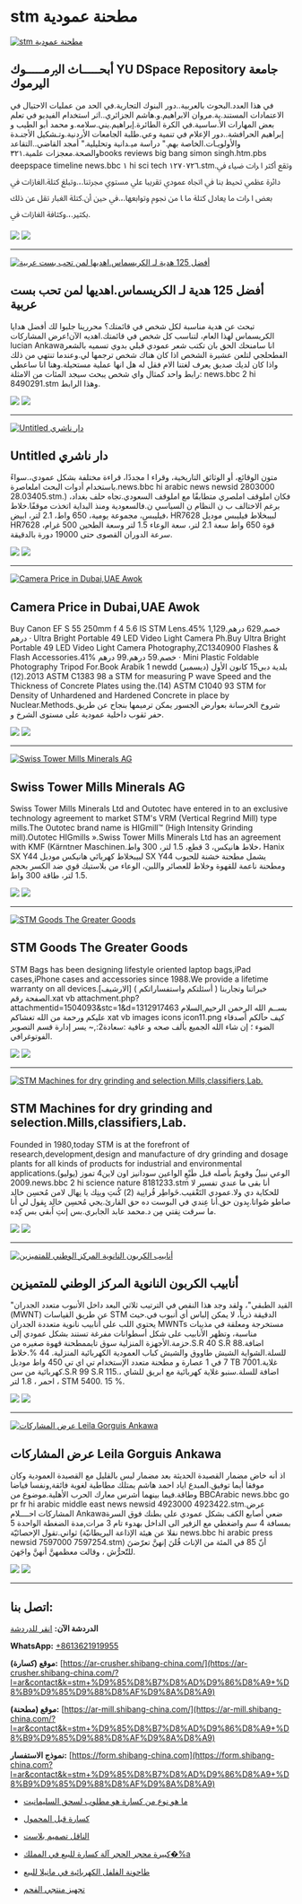 # stm مطحنة عمودية

<a href="https://swt.shibang-china.com/?l=ar&img&k=stm+%D9%85%D8%B7%D8%AD%D9%86%D8%A9+%D8%B9%D9%85%D9%88%D8%AF%D9%8A%D8%A9" target="_blank">![stm مطحنة عمودية](http://static.shibang-china.com/all-800x300/1215.jpg)</a>

## أﺑﺤـــــﺎث اﻟﲑﻣـــــﻮك YU DSpace Repository جامعة اليرموك
ﻓﻲ ﻫﺬا اﻟﻌﺪد.اﻟﺒﺤﻮث ﺑﺎﻟﻌﺮﺑﻴﺔ..دور اﻟﺒﻨﻮك اﻟﺘﺠﺎرﻳﺔ.ﻓﻲ اﻟﺤﺪ ﻣﻦ ﻋﻤﻠﻴﺎت اﻻﺣﺘﻴﺎل ﻓﻲ اﻻﻋﺘﻤﺎدات اﻟﻤﺴﺘﻨﺪ.ﻳﺔ.ﻣﺮوان اﻻﺑﺮاﻫﻴﻢ.و.ﻫﺎﺷﻢ اﻟﺠﺰاﺋﺮي..اﺛﺮ اﺳﺘﺨﺪام اﻟﻔﻴﺪﻳﻮ ﻓﻲ ﺗﻌﻠﻢ ﺑﻌﺾ اﻟﻤﻬﺎرات اﻷ.ﺳﺎﺳﻴﺔ.ﻓﻲ اﻟﻜﺮة اﻟﻄﺎﺋﺮة.إﺑﺮاﻫﻴﻢ.ﻳﻨﻲ.ﺳﻼﻣﻪ.و ﻣﺤﻤﺪ أﺑﻮ اﻟﻄﻴﺐ و إﺑﺮاﻫﻴﻢ اﻟﺤﺮاﻓﺸﺔ..دور اﻹﻋﻼم ﻓﻲ ﺗﻨﻤﻴﺔ وﻋﻲ.ﻃﻠﺒﺔ اﻟﺠﺎﻣﻌﺎت اﻷردﻧﻴﺔ.وﺗـﺸﻜﻴﻞ اﻷﺟﻨـﺪة واﻷوﻟﻮﻳـﺎت.اﻟﺨﺎﺻﺔ ﺑﻬﻢ.&quot; دراﺳﺔ ﻣﻴ.ﺪاﻧﻴﺔ وﺗﺤﻠﻴﻠﻴﺔ.&quot; أﻣﺠﺪ اﻟﻘﺎﺿﻲ..اﻟﺘﻘﺎﻋﺪ واﻟﺼﺤﺔ.معجزات علمية.٣٢١books reviews big bang simon singh.htm.pbs deepspace timeline news.bbc ١ hi sci tech ١٢٧٠٧٢٦.stm.ﻭﺗﻘﻊ ﺃﻛﺜﺮ ﺍ ﺮﺍﺕ ﺿﻴﺎﺀ ﰲ ﺩﺍﺋﺮﺓ ﻋﻈﻤﻲ ﲢﻴﻂ ﺑﻨﺎ ﰲ ﺍﲡﺎﻩ ﻋﻤﻮﺩﻱ ﺗﻘﺮﻳﺒﺎ ﻋﻠﻲ ﻣﺴﺘﻮﻱ ﳎﺮﺗﻨﺎ.،.ﻭﺗﺒﻠﻎ ﻛﺘﻠﺔ.ﺍﻟﻐﺎﺯﺍﺕ ﰲ ﺑﻌﺾ ﺍ ﺮﺍﺕ ﻣﺎ ﻳﻌﺎﺩﻝ ﻛﺘﻠﺔ ﻣﺎ ﺎ ﻣﻦ ﳒﻮﻡ ﻭﺗﻮﺍﺑﻌﻬﺎ.،.ﰲ ﺣﲔ ﺃﻥ.ﻛﺘﻠﺔ ﺍﻟﻐﺒﺎﺭ ﺗﻘﻞ ﻋﻦ ﺫﻟﻚ ﺑﻜﺜﲑ.،.ﻭﻛﺜﺎﻓﺔ ﺍﻟﻐﺎﺯﺍﺕ ﰲ.


<a href="https://whatsapp.shibangsoft.com/WhatsApp.php" target="_blank" title="WhatsApp">![](http://static.shibang-china.com/icon/whatsapp.png)</a> <a href="https://swt.shibang-china.com/?l=ar&icon&k=stm+%D9%85%D8%B7%D8%AD%D9%86%D8%A9+%D8%B9%D9%85%D9%88%D8%AF%D9%8A%D8%A9" target="_blank">![](http://static.shibang-china.com/icon/chat-ar.png)</a>

---

<a href="https://swt.shibang-china.com/?l=ar&img&k=stm+%D9%85%D8%B7%D8%AD%D9%86%D8%A9+%D8%B9%D9%85%D9%88%D8%AF%D9%8A%D8%A9" target="_blank">![أفضل 125 هدية لـ الكريسماس.اهديها لمن تحب بست عربية](http://static.shibang-china.com/all-800x300/903.jpg)</a>

## أفضل 125 هدية لـ الكريسماس.اهديها لمن تحب بست عربية
تبحث عن هدية مناسبة لكل شخص في قائمتك؟ محررينا جلبوا لك أفضل هدايا الكريسماس لهذا العام، لتناسب كل شخص في قائمتك.اهديه الآن!عرض المشاركات lucian Ankawaانا سامنحك الحق بان تكتب شعر عمودي قبلي بدوي تسميه بالشعر الفطحلجي لتلعن عشيرة الشخص اذا كان هناك شخص ترجمها لي.وعندما تنتهي من ذلك واذا كان لديك صديق يعرف لغتنا الام فقل له هل انها عملية مستحيلة.وهنا انا ساعطي رابط واحد كمثال واي شخص يبحث سيجد المئات من الامثلة: news.bbc 2 hi 8490291.stm وهذا الرابط.


<a href="https://whatsapp.shibangsoft.com/WhatsApp.php" target="_blank" title="WhatsApp">![](http://static.shibang-china.com/icon/whatsapp.png)</a> <a href="https://swt.shibang-china.com/?l=ar&icon&k=stm+%D9%85%D8%B7%D8%AD%D9%86%D8%A9+%D8%B9%D9%85%D9%88%D8%AF%D9%8A%D8%A9" target="_blank">![](http://static.shibang-china.com/icon/chat-ar.png)</a>

---

<a href="https://swt.shibang-china.com/?l=ar&img&k=stm+%D9%85%D8%B7%D8%AD%D9%86%D8%A9+%D8%B9%D9%85%D9%88%D8%AF%D9%8A%D8%A9" target="_blank">![Untitled دار ناشري](http://static.shibang-china.com/all-800x300/543.jpg)</a>

## Untitled دار ناشري
متون الوقائع، أو الوثائق التاريخية، وقراء ا مجددًا، قراءة مختلفة بشكل عمودي،.سواءً باستخدام أدوات البحث املعاصرة.news.bbc hi arabic news newsid 2803000 28.03405.stm.) فكان املوقف املصري متطابقًا مع املوقف السعودي.تجاﻩ حلف بغداد، برغم الاختالف ب ن النظام ن السياسي ن.فالسعودية ومنذ البداية اتخذت موقفًا.خلاط فيليبس، مجموعة يومية، 650 واط، 2.1 لتر، ابيض، HR7628 لبيبخلاط فيليبس موديل HR7628 قوة 650 واط سعة 2.1 لتر، سعة الوعاء 1.5 لتر وسعة الطحين 500 غرام، سرعة الدوران القصوى حتى 19000 دورة بالدقيقة.


<a href="https://whatsapp.shibangsoft.com/WhatsApp.php" target="_blank" title="WhatsApp">![](http://static.shibang-china.com/icon/whatsapp.png)</a> <a href="https://swt.shibang-china.com/?l=ar&icon&k=stm+%D9%85%D8%B7%D8%AD%D9%86%D8%A9+%D8%B9%D9%85%D9%88%D8%AF%D9%8A%D8%A9" target="_blank">![](http://static.shibang-china.com/icon/chat-ar.png)</a>

---

<a href="https://swt.shibang-china.com/?l=ar&img&k=stm+%D9%85%D8%B7%D8%AD%D9%86%D8%A9+%D8%B9%D9%85%D9%88%D8%AF%D9%8A%D8%A9" target="_blank">![Camera Price in Dubai,UAE Awok](http://static.shibang-china.com/all-800x300/275.jpg)</a>

## Camera Price in Dubai,UAE Awok
Buy Canon EF S 55 250mm f 4 5.6 IS STM Lens.45% خصم.629 درهم.1,129 درهم &middot; Ultra Bright Portable 49 LED Video Light Camera Ph.Buy Ultra Bright Portable 49 LED Video Light Camera Photography,ZC1340900 Flashes &amp; Flash Accessories.41% خصم.59 درهم.99 درهم &middot; Mini Plastic Foldable Photography Tripod For.Book Arabik 1 newdd بلدية دبي15 كانون الأول (ديسمبر) 2013.(12) ASTM C1383 98 a STM for measuring P wave Speed and the Thickness of Concrete Plates using the.(14) ASTM C1040 93 STM for Density of Unhardened and Hardened Concrete in place by Nuclear.Methods.ﺷﺮوخ اﻟﺨﺮﺳﺎﻧﺔ ﺑﻌﻮارض اﻟﺠﺴﻮر ﻳﻤﻜﻦ ﺗﺮﻣﻴﻤﻬﺎ ﺑﻨﺠﺎح ﻋﻦ ﻃﺮﻳﻖ ﺣﻔﺮ ﺛﻘﻮب داﺧﻠﻴﺔ ﻋﻤﻮدﻳﺔ ﻋﻠﻰ ﻣﺴﺘﻮى اﻟﺸﺮخ و.


<a href="https://whatsapp.shibangsoft.com/WhatsApp.php" target="_blank" title="WhatsApp">![](http://static.shibang-china.com/icon/whatsapp.png)</a> <a href="https://swt.shibang-china.com/?l=ar&icon&k=stm+%D9%85%D8%B7%D8%AD%D9%86%D8%A9+%D8%B9%D9%85%D9%88%D8%AF%D9%8A%D8%A9" target="_blank">![](http://static.shibang-china.com/icon/chat-ar.png)</a>

---

<a href="https://swt.shibang-china.com/?l=ar&img&k=stm+%D9%85%D8%B7%D8%AD%D9%86%D8%A9+%D8%B9%D9%85%D9%88%D8%AF%D9%8A%D8%A9" target="_blank">![Swiss Tower Mills Minerals AG](http://static.shibang-china.com/all-800x300/1308.jpg)</a>

## Swiss Tower Mills Minerals AG
Swiss Tower Mills Minerals Ltd and Outotec have entered in to an exclusive technology agreement to market STM&#39;s VRM (Vertical Regrind Mill) type mills.The Outotec brand name is HIGmill™ (High Intensity Grinding mill).Outotec HIGmills ».Swiss Tower Mills Minerals Ltd has an agreement with KMF (Kärntner Maschinen.خلاط هانيكس، 3 قطع، 1.5 لتر، 300 واط، Hanix SX Y44 لبيبخلاط كهربائي هانيكس موديل SX Y44 يشمل مطحنة خشنة للحبوب ومطحنة ناعمة للقهوة وخلاط للعصائر واللبن، الوعاء من بلاستيك قوي ضد الكسر بحجم 1.5 لتر، طاقة 300 واط.


<a href="https://whatsapp.shibangsoft.com/WhatsApp.php" target="_blank" title="WhatsApp">![](http://static.shibang-china.com/icon/whatsapp.png)</a> <a href="https://swt.shibang-china.com/?l=ar&icon&k=stm+%D9%85%D8%B7%D8%AD%D9%86%D8%A9+%D8%B9%D9%85%D9%88%D8%AF%D9%8A%D8%A9" target="_blank">![](http://static.shibang-china.com/icon/chat-ar.png)</a>

---

<a href="https://swt.shibang-china.com/?l=ar&img&k=stm+%D9%85%D8%B7%D8%AD%D9%86%D8%A9+%D8%B9%D9%85%D9%88%D8%AF%D9%8A%D8%A9" target="_blank">![STM Goods The Greater Goods](http://static.shibang-china.com/all-800x300/1208.jpg)</a>

## STM Goods The Greater Goods
STM Bags has been designing lifestyle oriented laptop bags,iPad cases,iPhone cases and accessories since 1988.We provide a lifetime warranty on all devices.خبراتنا وتجاربنا ( أسئلتكم واستفساراتكم ) [الارشيف] الصفحة رقم.xat vb attachment.php?attachmentid=1504093&amp;stc=1&amp;d=1312917463 بســم الله الرحمن الرحيم,السلام عليكم ورحمة من الله تغشاكم xat vb images icons icon11.png كيف حآلكم أصدقاء الضوء ؛ إن شاء الله الجميع بألف صحه و عافية :سعادة2:,~ يسر إدارة قسم التصوير الفوتوغرافي.


<a href="https://whatsapp.shibangsoft.com/WhatsApp.php" target="_blank" title="WhatsApp">![](http://static.shibang-china.com/icon/whatsapp.png)</a> <a href="https://swt.shibang-china.com/?l=ar&icon&k=stm+%D9%85%D8%B7%D8%AD%D9%86%D8%A9+%D8%B9%D9%85%D9%88%D8%AF%D9%8A%D8%A9" target="_blank">![](http://static.shibang-china.com/icon/chat-ar.png)</a>

---

<a href="https://swt.shibang-china.com/?l=ar&img&k=stm+%D9%85%D8%B7%D8%AD%D9%86%D8%A9+%D8%B9%D9%85%D9%88%D8%AF%D9%8A%D8%A9" target="_blank">![STM Machines for dry grinding and selection.Mills,classifiers,Lab.](http://static.shibang-china.com/all-800x300/427.jpg)</a>

## STM Machines for dry grinding and selection.Mills,classifiers,Lab.
Founded in 1980,today STM is at the forefront of research,development,design and manufacture of dry grinding and dosage plants for all kinds of products for industrial and environmental applications.الوعي نبيلٌ وقويمٌ بأصله قبل طَبْعِ الواعين سودانيز اون لاين4 تموز (يوليو) 2009.news.bbc 2 hi science nature 8181233.stm أنا بقى ما عندي تفسير لا للحكاية دي ولا.عمودي التَعْقيب.خَواطِر قُرانِية (2) كُنتِ وينِك يا نِهال لامن مُحسِن خالِد صاطو صُواتا.بِدون حق.أنا عِندي في البوست ده حق القارئ.يجي مُحسِن خالِد يِقول لي أنا ما سرقت نِقتي مِن د.محمد عابد الجابري.بس إنتِ أبقي بس كِده.


<a href="https://whatsapp.shibangsoft.com/WhatsApp.php" target="_blank" title="WhatsApp">![](http://static.shibang-china.com/icon/whatsapp.png)</a> <a href="https://swt.shibang-china.com/?l=ar&icon&k=stm+%D9%85%D8%B7%D8%AD%D9%86%D8%A9+%D8%B9%D9%85%D9%88%D8%AF%D9%8A%D8%A9" target="_blank">![](http://static.shibang-china.com/icon/chat-ar.png)</a>

---

<a href="https://swt.shibang-china.com/?l=ar&img&k=stm+%D9%85%D8%B7%D8%AD%D9%86%D8%A9+%D8%B9%D9%85%D9%88%D8%AF%D9%8A%D8%A9" target="_blank">![أنابيب الكربون النانوية المركز الوطني للمتميزين](http://static.shibang-china.com/all-800x300/909.jpg)</a>

## أنابيب الكربون النانوية المركز الوطني للمتميزين
&quot;القيد الطبقي&quot;، ولقد وجد هذا النقص في الترتيب ثلاثي البعد داخل الأنبوب متعدد الجدران (MWNT) عن طريق القياسات STM الدقيقة ذرياً، لا يمكن إلباس أي أنبوب في.حيث يحتوي اللب على أنابيب نانوية متعددة الجدران MWNTs مستخرجة ومعلقة في مذيبات مناسبة، وتظهر الأنابيب على شكل أسطوانات مفرغة تستند بشكل عمودي إلى حزمة.الأجهزة المنزلية سوق تايممطحنة قهوة صغيره من.S.R 40 S.R 88.اضافة للسلة.الشواية الشيش طاووق والشيش كباب العمودية الكهربائية المنزلية. 44 %.خلاط 7 في 1 عصارة و مطحنة متعدد الإستخدام تي اي تي 450 واط موديل TB 7001.غلاية كهربائية من سن.S.R 99 S.R 115.اضافة للسلة.سنبو غلاية كهربائية مع ابريق للشاي ، احمر ، 1.8 لتر ، STM 5400. 15 %.


<a href="https://whatsapp.shibangsoft.com/WhatsApp.php" target="_blank" title="WhatsApp">![](http://static.shibang-china.com/icon/whatsapp.png)</a> <a href="https://swt.shibang-china.com/?l=ar&icon&k=stm+%D9%85%D8%B7%D8%AD%D9%86%D8%A9+%D8%B9%D9%85%D9%88%D8%AF%D9%8A%D8%A9" target="_blank">![](http://static.shibang-china.com/icon/chat-ar.png)</a>

---

<a href="https://swt.shibang-china.com/?l=ar&img&k=stm+%D9%85%D8%B7%D8%AD%D9%86%D8%A9+%D8%B9%D9%85%D9%88%D8%AF%D9%8A%D8%A9" target="_blank">![عرض المشاركات Leila Gorguis Ankawa](http://static.shibang-china.com/all-800x300/1332.jpg)</a>

## عرض المشاركات Leila Gorguis Ankawa
اذ أنه خاض مضمار القصيدة الحديثة بعد مضمار ليس بالقليل مع القصيدة العمودية وكان موفقا أيما توفيق.المبدع اياد احمد هاشم يمتلك مطاطية لغوية فائقة,ونفسا فياضا وطاقة.فيما بينهما أشرس معارك الحرب الأهلية.موضوع من BBCArabic news.bbc go pr fr hi arabic middle east news newsid 4923000 4923422.stm.عرض المشاركات احــــلام Ankawaضعي أصابع الكف بشكل عمودي على بطنك فوق السرة بمسافة 4 سم واضغطي مع الزفير الى الداخل بهدوء تام 3 مرات,مدة الضغطة الواحدة 5 ثواني.تقول الإحصائيّة (نقلا عن هيئة الإذاعة البريطانيّة news.bbc hi arabic press newsid 7597000 7597254.stm) أنّ 85 في المئة من الإناث قُلنَ إنهنَّ تعرّضنَ للتّحرُّش ، وقالت معظمهنَّ أنهنَّ واجَهنَ.


<a href="https://whatsapp.shibangsoft.com/WhatsApp.php" target="_blank" title="WhatsApp">![](http://static.shibang-china.com/icon/whatsapp.png)</a> <a href="https://swt.shibang-china.com/?l=ar&icon&k=stm+%D9%85%D8%B7%D8%AD%D9%86%D8%A9+%D8%B9%D9%85%D9%88%D8%AF%D9%8A%D8%A9" target="_blank">![](http://static.shibang-china.com/icon/chat-ar.png)</a>

---
## اتصل بنا:

**الدردشة الآن:** [انقر للدردشة](https://swt.shibang-china.com?l=ar&contact&k=stm+%D9%85%D8%B7%D8%AD%D9%86%D8%A9+%D8%B9%D9%85%D9%88%D8%AF%D9%8A%D8%A9)

**WhatsApp:**  [+8613621919955](https://whatsapp.shibangsoft.com/WhatsApp.php)

**موقع (كسارة):** [https://ar-crusher.shibang-china.com/](https://ar-crusher.shibang-china.com/?l=ar&contact&k=stm+%D9%85%D8%B7%D8%AD%D9%86%D8%A9+%D8%B9%D9%85%D9%88%D8%AF%D9%8A%D8%A9)

**موقع (مطحنة):** [https://ar-mill.shibang-china.com/](https://ar-mill.shibang-china.com/?l=ar&contact&k=stm+%D9%85%D8%B7%D8%AD%D9%86%D8%A9+%D8%B9%D9%85%D9%88%D8%AF%D9%8A%D8%A9)

**نموذج الاستفسار:** [https://form.shibang-china.com](https://form.shibang-china.com?l=ar&contact&k=stm+%D9%85%D8%B7%D8%AD%D9%86%D8%A9+%D8%B9%D9%85%D9%88%D8%AF%D9%8A%D8%A9)

* [ما هو نوع من كسارة هو مطلوب لسحق السليمانيت](../27/%D9%85%D8%A7%20%D9%87%D9%88%20%D9%86%D9%88%D8%B9%20%D9%85%D9%86%20%D9%83%D8%B3%D8%A7%D8%B1%D8%A9%20%D9%87%D9%88%20%D9%85%D8%B7%D9%84%D9%88%D8%A8%20%D9%84%D8%B3%D8%AD%D9%82%20%D8%A7%D9%84%D8%B3%D9%84%D9%8A%D9%85%D8%A7%D9%86%D9%8A%D8%AA.md)

* [كسارة قبل المحمول](../30/%D9%83%D8%B3%D8%A7%D8%B1%D8%A9%20%D9%82%D8%A8%D9%84%20%D8%A7%D9%84%D9%85%D8%AD%D9%85%D9%88%D9%84.md)

* [الناقل تصميم بلاست](../29/%D8%A7%D9%84%D9%86%D8%A7%D9%82%D9%84%20%D8%AA%D8%B5%D9%85%D9%8A%D9%85%20%D8%A8%D9%84%D8%A7%D8%B3%D8%AA.md)

* [كبيرة محجر الحجر آلة كسارة للبيع في المملك�%a](../27/%D9%83%D8%A8%D9%8A%D8%B1%D8%A9%20%D9%85%D8%AD%D8%AC%D8%B1%20%D8%A7%D9%84%D8%AD%D8%AC%D8%B1%20%D8%A2%D9%84%D8%A9%20%D9%83%D8%B3%D8%A7%D8%B1%D8%A9%20%D9%84%D9%84%D8%A8%D9%8A%D8%B9%20%D9%81%D9%8A%20%D8%A7%D9%84%D9%85%D9%85%D9%84%D9%83%EF%BF%BD%25a.md)

* [طاحونة الفلفل الكهربائية في مانيلا للبيع](../28/%D8%B7%D8%A7%D8%AD%D9%88%D9%86%D8%A9%20%D8%A7%D9%84%D9%81%D9%84%D9%81%D9%84%20%D8%A7%D9%84%D9%83%D9%87%D8%B1%D8%A8%D8%A7%D8%A6%D9%8A%D8%A9%20%D9%81%D9%8A%20%D9%85%D8%A7%D9%86%D9%8A%D9%84%D8%A7%20%D9%84%D9%84%D8%A8%D9%8A%D8%B9.md)

* [تجهيز منتجي الفحم](../29/%D8%AA%D8%AC%D9%87%D9%8A%D8%B2%20%D9%85%D9%86%D8%AA%D8%AC%D9%8A%20%D8%A7%D9%84%D9%81%D8%AD%D9%85.md)